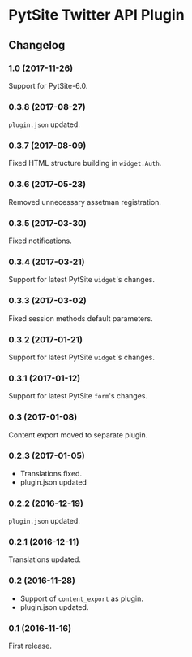 # PytSite Twitter API Plugin


## Changelog


### 1.0 (2017-11-26)

Support for PytSite-6.0.


### 0.3.8 (2017-08-27)

`plugin.json` updated.


### 0.3.7 (2017-08-09)

Fixed HTML structure building in `widget.Auth`.


### 0.3.6 (2017-05-23)

Removed unnecessary assetman registration.


### 0.3.5 (2017-03-30)

Fixed notifications.


### 0.3.4 (2017-03-21)

Support for latest PytSite `widget`'s changes.


### 0.3.3 (2017-03-02)

Fixed session methods default parameters.


### 0.3.2 (2017-01-21)

Support for latest PytSite `widget`'s changes.


### 0.3.1 (2017-01-12)

Support for latest PytSite `form`'s changes.


### 0.3  (2017-01-08)

Content export moved to separate plugin.


### 0.2.3 (2017-01-05)

- Translations fixed.
- plugin.json updated


### 0.2.2 (2016-12-19)

`plugin.json` updated.


### 0.2.1 (2016-12-11)

Translations updated.


### 0.2 (2016-11-28)

- Support of `content_export` as plugin.
- plugin.json updated.


### 0.1 (2016-11-16)

First release.
